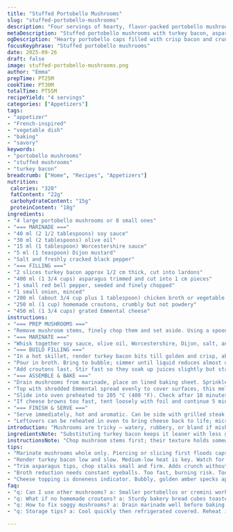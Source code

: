```yaml
---
title: "Stuffed Portobello Mushrooms"
slug: "stuffed-portobello-mushrooms"
description: "Four servings of hearty, flavor-packed portobello mushrooms marinated in soy and Worcestershire sauce, stuffed with crispy bacon, tender asparagus, sweet red pepper, and crunchy homemade croutons, topped with melted Emmental. Adapted with turkey bacon for a leaner twist. Uses visual and tactile cues to check doneness, ensuring mushrooms stay moist without sogginess. Cook times adjusted for balance between softness and bite. No em dash. No nuts or eggs. A satisfying appetizer or side dish, meals upgrade with smoky, sweet, and savory layers. A rustic process known for messy chopping but delivers deeply caramelized flavors and sharp cheese crust."
metaDescription: "Stuffed portobello mushrooms with turkey bacon, asparagus, red pepper, homemade croutons, and bubbling Emmental cheese. Roasted for tender, textured bites."
ogDescription: "Hearty portobello caps filled with crisp bacon and crunchy croutons, topped with browned Emmental cheese. Senses alert for roasting cues and rich aroma."
focusKeyphrase: "Stuffed portobello mushrooms"
date: 2025-09-26
draft: false
image: stuffed-portobello-mushrooms.png
author: "Emma"
prepTime: PT25M
cookTime: PT30M
totalTime: PT55M
recipeYield: "4 servings"
categories: ["Appetizers"]
tags:
- "appetizer"
- "French-inspired"
- "vegetable dish"
- "baking"
- "savory"
keywords:
- "portobello mushrooms"
- "stuffed mushrooms"
- "turkey bacon"
breadcrumb: ["Home", "Recipes", "Appetizers"]
nutrition: 
 calories: "320"
 fatContent: "22g"
 carbohydrateContent: "15g"
 proteinContent: "18g"
ingredients:
- "4 large portobello mushrooms or 8 small ones"
- "=== MARINADE ==="
- "40 ml (2 1/2 tablespoons) soy sauce"
- "30 ml (2 tablespoons) olive oil"
- "15 ml (1 tablespoon) Worcestershire sauce"
- "5 ml (1 teaspoon) Dijon mustard"
- "Salt and freshly cracked black pepper"
- "=== FILLING ==="
- "2 slices turkey bacon approx 1/2 cm thick, cut into lardons"
- "400 ml (1 3/4 cups) asparagus trimmed and cut into 1 cm pieces"
- "1 small red bell pepper, seeded and finely chopped"
- "1 small onion, minced"
- "200 ml (about 3/4 cup plus 1 tablespoon) chicken broth or vegetable broth as substitute"
- "250 ml (1 cup) homemade croutons, crumbly but not powdery"
- "450 ml (1 3/4 cups) grated Emmental cheese"
instructions:
- "=== PREP MUSHROOMS ==="
- "Remove mushroom stems, finely chop them and set aside. Using a spoon, gently scrape out the gills - that dark layer will turn your stuffing bitter, toss it. Keep the mushroom caps intact but wipe them clean with a damp cloth; rinsing makes them soggy."
- "=== MARINATE ==="
- "Whisk together soy sauce, olive oil, Worcestershire, Dijon, salt, and pepper in a bowl or zip-top bag. Add the mushrooms whole. Toss well to coat every curve. Let sit for about 15 minutes — marinade won’t soak in deeply but flavors the surface, enhances browning."
- "=== BUILD FILLING ==="
- "In a hot skillet, render turkey bacon bits till golden and crisp, about 5 minutes—don’t rush this step or bacon ends rubbery. Toss in chopped mushroom stems, asparagus, red pepper, and onion. Season lightly with salt, pepper. Sauté till veggies soften but still give slight bite, 3-4 minutes."
- "Pour in broth. Bring to bubble; simmer until liquid reduces almost dry — watch closely to avoid burning, stir occasionally, 6-7 minutes. You want concentrated flavor without soggy mix."
- "Add croutons last. Stir fast so they soak up juices slightly but stay chunky, not collapsing into mush. Remove from heat."
- "=== ASSEMBLE & BAKE ==="
- "Drain mushrooms from marinade, place on lined baking sheet. Sprinkle salt and pepper on inside of caps. Spoon filling generously inside each."
- "Top with shredded Emmental spread evenly to cover surfaces, this melts and browns, forming a crunchy blanket."
- "Slide into oven preheated to 205 °C (400 °F). Check after 18 minutes, cheese should be bubbling and golden with darker specks. Mushroom flesh should be tender when poked, but not falling apart."
- "If cheese browns too fast, tent loosely with foil and continue 5 minutes if needed."
- "=== FINISH & SERVE ==="
- "Serve immediately, hot and aromatic. Can be side with grilled steak or simple salad. Watch for soggy mushrooms if resting too long, best eaten fresh."
- "Leftovers can be reheated in oven to bring cheese back to life; microwave makes rubbery bacon and soggy base."
introduction: "Mushrooms are tricky — watery, rubbery, or bland if mishandled. Skipping that bitter black gill layer makes all the difference. I’ve learned marinating whole caps with a punchy umami base infuses just enough flavor and boosts roasting color without turning them to mush. Bacon’s sharp saltiness cuts through the green freshness of asparagus and red peppers, texture punch from croutons adds contrast missing in typical mushy stuffings. Emmental, a smooth melting cheese with nutty notes, browns beautifully, sealing in moisture. Timing is everything — overcook, and you have a soggy mess; undercook, raw crunch instead of tender bite. You’ll find yourself sniffing the kitchen, waiting for that bubbling cheese, that smell of caramelized bacon and roasted mushrooms. Forget the fuss, it’s all about knowing when your eyes and fingers say done."
ingredientsNote: "Substituting turkey bacon keeps it leaner with less greasy aftertaste but crispness still happens if rendered low and slow. If no homemade croutons, use sturdy bakery bread cubes, dry them in oven to crunch — soggy bread ruins final texture. Vegetable broth replaces chicken broth for veggie diets, but reduces umami slightly. Pay attention to mustard type — Dijon sharpens marinade; milder mustards yield blander results. Don’t rinse mushrooms under water — moisture kills roasting; a damp towel wipe only. Onion and red peppers should be finely chopped to cook evenly inside stuffing without leaving raw bites. Asparagus — only tender tips preferred but firm lower stalks chopped help fill volume without turning soft mushy. Cheese amount can be tweaked for personal preference but less results in dryer filling. I’ve tried smoked gouda instead of emmental adding subtle smoky undertone, worth a try for variation."
instructionsNote: "Chop mushroom stems first; their texture holds somewhat firm and adds body when mixed back into filling, don’t toss. Marinate with mushrooms whole — helps prevent oversaturation and mushy texture, also lets marinade cling evenly. Render bacon with patience on medium-low heat to get crispy bits without burning or rubberiness; high heat shrinks fat but toughens meat. Veggies get tossed together quickly; watch onions turn translucent and peppers soften but keep color. Broth reduction crucial — too fast burns stuffing; too slow leaves soggy filling. Croutons last to keep texture — stir in until coated but don’t let dissolve. Baking on lined tray avoids sticking; foil or parchment easy clean-up. Cheese topping is indicator — bubbling and golden means internal temperature is just right to cook mushroom without drying filling. Checking mushrooms for doneness, press gently mid-cap; should give like a ripe avocado but not collapse. Let stand 1-2 min but serve warm — cheese crust and stuffing texture peak at fresh out of oven."
tips:
- "Marinate mushrooms whole only. Piercing or slicing first floods caps with moisture, turns mushy later. Toss gently to coat every curve. Fifteen minutes max; marinade floats on surface; no deep soak. Watch browning instead of relying on time."
- "Render turkey bacon low and slow. Medium-low heat is key. Watch for crisp spots, no burning. High heat shrinks fat too fast, toughens bacon bits. Patience yields crunchy lardons that hold texture within filling."
- "Trim asparagus tips, chop stalks small and firm. Adds crunch without mushiness. Sauté veggies just till softened but still with bite, 3-4 minutes. Overcooking kills contrast; keeps filling lively. Salt lightly; remember cheese and bacon add salt later."
- "Broth reduction needs constant eyeballs. Too fast, burning risk. Too slow, soggy stuffing. Simmer gently, stir often. Color darkens and aroma deepens when near done. Croutons added last; stir fast to coat but keep chunky bites, not porridge."
- "Cheese topping is doneness indicator. Bubbly, golden amber specks appear after ~18 minutes at 205°C. If darkening too quick, tent with foil loosely to avoid burnt crust. Mushroom flesh poked gently should yield softly but hold shape. Let sit 1-2 minutes before serving."
faq:
- "q: Can I use other mushrooms? a: Smaller portobellos or cremini work but adjust cooking time. Larger caps hold more filling, cap firmness varies. Watch textures closely; don’t soak to avoid sogginess."
- "q: What if no homemade croutons? a: Sturdy bakery bread cubes toasted dry in oven fine substitute. Avoid fresh bread; too soft, mushy later. Crusty edges hold moisture without dissolving. Toast in advance helps keep texture."
- "q: How to fix soggy mushrooms? a: Drain marinade well before baking. Don’t rinse—wipe only. Over-marinating adds water. Cook temps too low or cover traps steam. Bake at 205 °C uncovered; promote browning and moisture escape."
- "q: Storage tips? a: Cool quickly then refrigerated covered. Reheat in oven to revive bubbling cheese and crisp bacon; avoids rubbery base. Microwave ruins texture fast, soggy and chewy. Eat within 2 days for best results."

---
```

